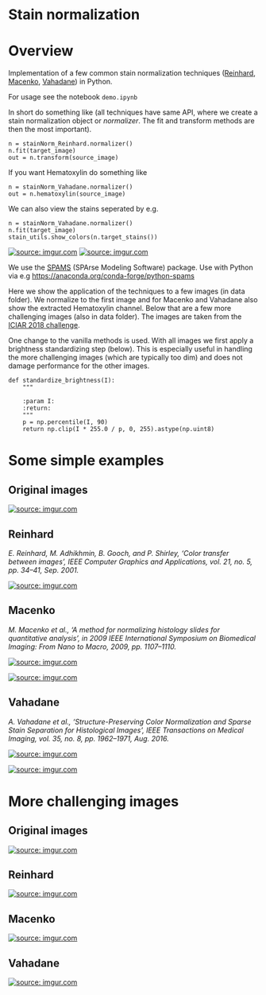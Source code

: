 # Stain normalization


	
# Overview

Implementation of a few common stain normalization techniques ([Reinhard](http://ieeexplore.ieee.org/document/946629/), [Macenko](http://ieeexplore.ieee.org/document/5193250/), [Vahadane](http://ieeexplore.ieee.org/document/7164042/)) in Python. 

For usage see the notebook ```demo.ipynb```

In short do something like (all techniques have same API, where we create a stain normalization object or *normalizer*. The fit and transform methods are then the most important).

```
n = stainNorm_Reinhard.normalizer()
n.fit(target_image)
out = n.transform(source_image)
```

If you want Hematoxylin do something like

```
n = stainNorm_Vahadane.normalizer()
out = n.hematoxylin(source_image)
```

We can also view the stains seperated by e.g.

```
n = stainNorm_Vahadane.normalizer()
n.fit(target_image)
stain_utils.show_colors(n.target_stains())
```

<a href="https://imgur.com/dNvwcSE"><img src="https://i.imgur.com/dNvwcSEm.png" title="source: imgur.com" /></a>
<a href="https://imgur.com/eJSa9cj"><img src="https://i.imgur.com/eJSa9cjl.png" title="source: imgur.com" /></a>

We use the [SPAMS](http://spams-devel.gforge.inria.fr/index.html) (SPArse Modeling Software) package. Use with Python via e.g https://anaconda.org/conda-forge/python-spams

Here we show the application of the techniques to a few images (in data folder). We normalize to the first image and for Macenko and Vahadane also show the extracted Hematoxylin channel. Below that are a few more challenging images (also in data folder). The images are taken from the [ICIAR 2018 challenge](https://iciar2018-challenge.grand-challenge.org/).

One change to the vanilla methods is used. With all images we first apply a brightness standardizing step (below). This is especially useful in handling the more challenging images (which are typically too dim) and does not damage performance for the other images. 

```
def standardize_brightness(I):
    """

    :param I:
    :return:
    """
    p = np.percentile(I, 90)
    return np.clip(I * 255.0 / p, 0, 255).astype(np.uint8)
```

# Some simple examples

## Original images

<a href="https://imgur.com/Il63NLV"><img src="https://i.imgur.com/Il63NLV.png" title="source: imgur.com" /></a>

## Reinhard

*E. Reinhard, M. Adhikhmin, B. Gooch, and P. Shirley, ‘Color transfer between images’, IEEE Computer Graphics and Applications, vol. 21, no. 5, pp. 34–41, Sep. 2001.*


<a href="https://imgur.com/eknRYiN"><img src="https://i.imgur.com/eknRYiN.png" title="source: imgur.com" /></a>

## Macenko

*M. Macenko et al., ‘A method for normalizing histology slides for quantitative analysis’, in 2009 IEEE International Symposium on Biomedical Imaging: From Nano to Macro, 2009, pp. 1107–1110.*

<a href="https://imgur.com/WadPHuc"><img src="https://i.imgur.com/WadPHuc.png" title="source: imgur.com" /></a>

<a href="https://imgur.com/0FyOEVG"><img src="https://i.imgur.com/0FyOEVG.png" title="source: imgur.com" /></a>

## Vahadane

*A. Vahadane et al., ‘Structure-Preserving Color Normalization and Sparse Stain Separation for Histological Images’, IEEE Transactions on Medical Imaging, vol. 35, no. 8, pp. 1962–1971, Aug. 2016.*

<a href="https://imgur.com/61dnNCE"><img src="https://i.imgur.com/61dnNCE.png" title="source: imgur.com" /></a>

<a href="https://imgur.com/0FyOEVG"><img src="https://i.imgur.com/0FyOEVG.png" title="source: imgur.com" /></a>

# More challenging images

## Original images

<a href="https://imgur.com/rovxJsL"><img src="https://i.imgur.com/rovxJsL.png" title="source: imgur.com" /></a>

## Reinhard

<a href="https://imgur.com/leVjKEt"><img src="https://i.imgur.com/leVjKEt.png" title="source: imgur.com" /></a>

## Macenko

<a href="https://imgur.com/vhTGR0R"><img src="https://i.imgur.com/vhTGR0R.png" title="source: imgur.com" /></a>

## Vahadane

<a href="https://imgur.com/0j9SWF8"><img src="https://i.imgur.com/0j9SWF8.png" title="source: imgur.com" /></a>